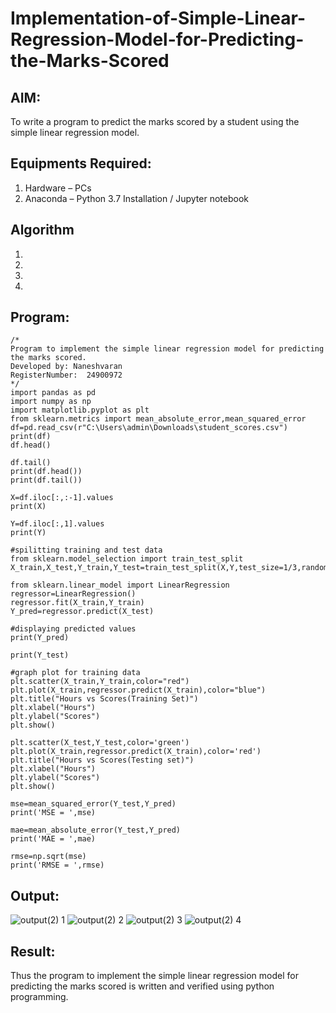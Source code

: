 # Implementation-of-Simple-Linear-Regression-Model-for-Predicting-the-Marks-Scored

## AIM:
To write a program to predict the marks scored by a student using the simple linear regression model.

## Equipments Required:
1. Hardware – PCs
2. Anaconda – Python 3.7 Installation / Jupyter notebook

## Algorithm
1. 
2. 
3. 
4. 

## Program:
```
/*
Program to implement the simple linear regression model for predicting the marks scored.
Developed by: Naneshvaran 
RegisterNumber:  24900972
*/
import pandas as pd
import numpy as np
import matplotlib.pyplot as plt
from sklearn.metrics import mean_absolute_error,mean_squared_error
df=pd.read_csv(r"C:\Users\admin\Downloads\student_scores.csv")
print(df)
df.head()

df.tail()
print(df.head())
print(df.tail())

X=df.iloc[:,:-1].values
print(X)

Y=df.iloc[:,1].values
print(Y)

#spilitting training and test data
from sklearn.model_selection import train_test_split
X_train,X_test,Y_train,Y_test=train_test_split(X,Y,test_size=1/3,random_state=0)

from sklearn.linear_model import LinearRegression
regressor=LinearRegression()
regressor.fit(X_train,Y_train)
Y_pred=regressor.predict(X_test)

#displaying predicted values
print(Y_pred)

print(Y_test)

#graph plot for training data
plt.scatter(X_train,Y_train,color="red")
plt.plot(X_train,regressor.predict(X_train),color="blue")
plt.title("Hours vs Scores(Training Set)")
plt.xlabel("Hours")
plt.ylabel("Scores")
plt.show()

plt.scatter(X_test,Y_test,color='green')
plt.plot(X_train,regressor.predict(X_train),color='red')
plt.title("Hours vs Scores(Testing set)")
plt.xlabel("Hours")
plt.ylabel("Scores")
plt.show()

mse=mean_squared_error(Y_test,Y_pred)
print('MSE = ',mse)

mae=mean_absolute_error(Y_test,Y_pred)
print('MAE = ',mae)

rmse=np.sqrt(mse)
print('RMSE = ',rmse)
```

## Output:
![output(2) 1](https://github.com/user-attachments/assets/29b9a8fa-4a3b-4ed5-8ae8-ff924a59d662)
![output(2) 2](https://github.com/user-attachments/assets/0debea04-5f21-492d-b5bc-e6fdbb10ed14)
![output(2) 3](https://github.com/user-attachments/assets/f0997624-c211-4627-bf0c-28f5c5876695)
![output(2) 4](https://github.com/user-attachments/assets/59d9a1b9-a784-4f92-8298-59552668a8ba)






## Result:
Thus the program to implement the simple linear regression model for predicting the marks scored is written and verified using python programming.
